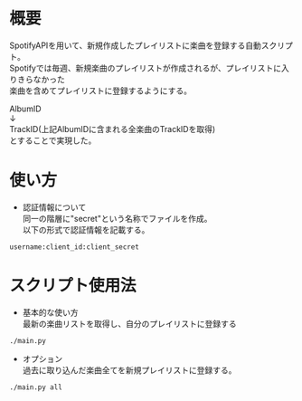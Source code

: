 # 概要
SpotifyAPIを用いて、新規作成したプレイリストに楽曲を登録する自動スクリプト。  
Spotifyでは毎週、新規楽曲のプレイリストが作成されるが、プレイリストに入りきらなかった  
楽曲を含めてプレイリストに登録するようにする。
  
AlbumID  
↓  
TrackID(上記AlbumIDに含まれる全楽曲のTrackIDを取得)  
とすることで実現した。  

# 使い方  
- 認証情報について  
同一の階層に"secret"という名称でファイルを作成。  
以下の形式で認証情報を記載する。  
```
username:client_id:client_secret
```
# スクリプト使用法  
- 基本的な使い方  
最新の楽曲リストを取得し、自分のプレイリストに登録する    
```
./main.py
```

- オプション  
過去に取り込んだ楽曲全てを新規プレイリストに登録する。  
```
./main.py all
```

